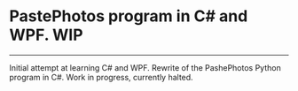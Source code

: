 # PastePhotos program in C# and WPF. WIP
---
Initial attempt at learning C# and WPF. Rewrite of the PashePhotos Python program in C#. Work in progress, currently halted. 
